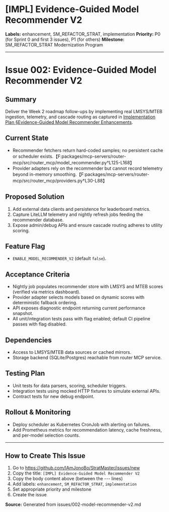 # [IMPL] Evidence-Guided Model Recommender V2

**Labels:** enhancement, SM_REFACTOR_STRAT, implementation
**Priority:** P0 (for Sprint 0 and first 3 issues), P1 (for others)
**Milestone:** SM_REFACTOR_STRAT Modernization Program

---

# Issue 002: Evidence-Guided Model Recommender V2

## Summary
Deliver the Week 2 roadmap follow-ups by implementing real LMSYS/MTEB ingestion, telemetry, and cascade routing as captured in [Implementation Plan §Evidence-Guided Model Recommender Enhancements](../IMPLEMENTATION_PLAN.md#evidence-guided-model-recommender-enhancements).

## Current State
- Recommender fetchers return hard-coded samples; no persistent cache or scheduler exists.【F:packages/mcp-servers/router-mcp/src/router_mcp/model_recommender.py†L125-L168】
- Provider adapters rely on the recommender but cannot record telemetry beyond in-memory smoothing.【F:packages/mcp-servers/router-mcp/src/router_mcp/providers.py†L30-L88】

## Proposed Solution
1. Add external data clients and persistence for leaderboard metrics.
2. Capture LiteLLM telemetry and nightly refresh jobs feeding the recommender database.
3. Expose admin/debug APIs and ensure cascade routing adheres to utility scoring.

## Feature Flag
- `ENABLE_MODEL_RECOMMENDER_V2` (default `false`).

## Acceptance Criteria
- Nightly job populates recommender store with LMSYS and MTEB scores (verified via metrics dashboard).
- Provider adapter selects models based on dynamic scores with deterministic fallback ordering.
- API exposes diagnostic endpoint returning current performance snapshot.
- All unit/integration tests pass with flag enabled; default CI pipeline passes with flag disabled.

## Dependencies
- Access to LMSYS/MTEB data sources or cached mirrors.
- Storage backend (SQLite/Postgres) reachable from router MCP service.

## Testing Plan
- Unit tests for data parsers, scoring, scheduler triggers.
- Integration tests using mocked HTTP fixtures to simulate external APIs.
- Contract tests for new debug endpoint.

## Rollout & Monitoring
- Deploy scheduler as Kubernetes CronJob with alerting on failures.
- Add Prometheus metrics for recommendation latency, cache freshness, and per-model selection counts.


---

## How to Create This Issue

1. Go to https://github.com/IAmJonoBo/StratMaster/issues/new
2. Copy the title: `[IMPL] Evidence-Guided Model Recommender V2`
3. Copy the body content above (between the --- lines)
4. Add labels: `enhancement`, `SM_REFACTOR_STRAT`, `implementation`
5. Set appropriate priority and milestone
6. Create the issue

**Source:** Generated from issues/002-model-recommender-v2.md
